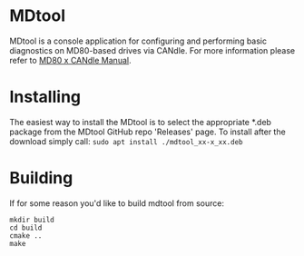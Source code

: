 # MDtool
MDtool is a console application for configuring and performing basic diagnostics on MD80-based drives via CANdle. For more information please refer to [MD80 x CANdle Manual](https://www.mabrobotics.pl/servos).

# Installing
The easiest way to install the MDtool is to select the appropriate *.deb package from the MDtool GitHub repo 'Releases' page. To install after the download simply call:
```sudo apt install ./mdtool_xx-x_xx.deb```

# Building
If for some reason you'd like to build mdtool from source:

```
mkdir build
cd build
cmake ..
make
```
